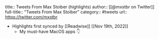 title:: Tweets From Max Stoiber (highlights)
author:: [[@mxstbr on Twitter]]
full-title:: "Tweets From Max Stoiber"
category:: #tweets
url:: https://twitter.com/mxstbr

- Highlights first synced by [[Readwise]] [[Nov 19th, 2022]]
	- My must-have MacOS apps 👇